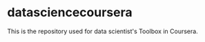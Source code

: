 datasciencecoursera
===================

This is the repository used for data scientist's Toolbox in Coursera.
